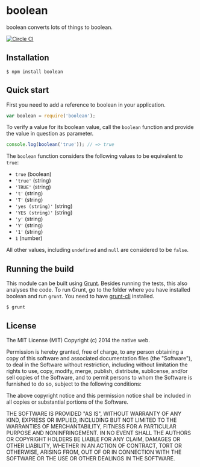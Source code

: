 # boolean

boolean converts lots of things to boolean.

[![Circle CI](https://circleci.com/gh/thenativeweb/boolean.svg?style=svg)](https://circleci.com/gh/thenativeweb/boolean)

## Installation

    $ npm install boolean

## Quick start

First you need to add a reference to boolean in your application.

```javascript
var boolean = require('boolean');
```

To verify a value for its boolean value, call the `boolean` function and provide the value in question as parameter.

```javascript
console.log(boolean('true')); // => true
```

The `boolean` function considers the following values to be equivalent to `true`:

- `true` (boolean)
- `'true'` (string)
- `'TRUE'` (string)
- `'t'` (string)
- `'T'` (string)
- `'yes (string)'` (string)
- `'YES (string)'` (string)
- `'y'` (string)
- `'Y'` (string)
- `'1'` (string)
- `1` (number)

All other values, including `undefined` and `null` are considered to be `false`.

## Running the build

This module can be built using [Grunt](http://gruntjs.com/). Besides running the tests, this also analyses the code. To run Grunt, go to the folder where you have installed boolean and run `grunt`. You need to have [grunt-cli](https://github.com/gruntjs/grunt-cli) installed.

    $ grunt

## License

The MIT License (MIT)
Copyright (c) 2014 the native web.

Permission is hereby granted, free of charge, to any person obtaining a copy of this software and associated documentation files (the "Software"), to deal in the Software without restriction, including without limitation the rights to use, copy, modify, merge, publish, distribute, sublicense, and/or sell copies of the Software, and to permit persons to whom the Software is furnished to do so, subject to the following conditions:

The above copyright notice and this permission notice shall be included in all copies or substantial portions of the Software.

THE SOFTWARE IS PROVIDED "AS IS", WITHOUT WARRANTY OF ANY KIND, EXPRESS OR IMPLIED, INCLUDING BUT NOT LIMITED TO THE WARRANTIES OF MERCHANTABILITY, FITNESS FOR A PARTICULAR PURPOSE AND NONINFRINGEMENT. IN NO EVENT SHALL THE AUTHORS OR COPYRIGHT HOLDERS BE LIABLE FOR ANY CLAIM, DAMAGES OR OTHER LIABILITY, WHETHER IN AN ACTION OF CONTRACT, TORT OR OTHERWISE, ARISING FROM, OUT OF OR IN CONNECTION WITH THE SOFTWARE OR THE USE OR OTHER DEALINGS IN THE SOFTWARE.
